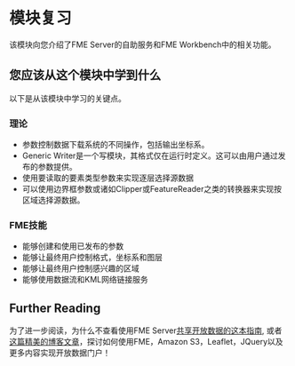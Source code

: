 # 模块复习

该模块向您介绍了FME Server的自助服务和FME Workbench中的相关功能。


## 您应该从这个模块中学到什么 ##

以下是从该模块中学习的关键点。

### 理论 ###

- 参数控制数据下载系统的不同操作，包括输出坐标系。
- Generic Writer是一个写模块，其格式仅在运行时定义。这可以由用户通过发布的参数提供。
- 使用要读取的要素类型参数来实现逐层选择源数据
- 可以使用边界框参数或诸如Clipper或FeatureReader之类的转换器来实现按区域选择源数据。

### FME技能 ###

- 能够创建和使用已发布的参数
- 能够让最终用户控制格式，坐标系和图层
- 能够让最终用户控制感兴趣的区域
- 能够使用数据流和KML网络链接服务

## Further Reading ##

为了进一步阅读，为什么不查看使用FME Server[共享开放数据的这本指南](http://blog.safe.com/2016/05/open-data-portals/), 或者[这篇精美的博客文章](http://blog.safe.com/2016/05/how-to-build-a-data-downloader-with-leaflet-and-fme-cloud/)，探讨如何使用FME，Amazon S3，Leaflet，JQuery以及更多内容实现开放数据门户！
